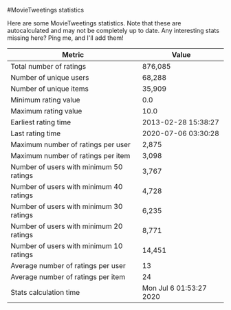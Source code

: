 #MovieTweetings statistics

Here are some MovieTweetings statistics. Note that these are autocalculated and may not be completely up to date. Any interesting stats missing here? Ping me, and I'll add them!

Metric | Value
--- | ---
Total number of ratings                 | 876,085
Number of unique users                  | 68,288
Number of unique items                  | 35,909
Minimum rating value                    | 0.0
Maximum rating value                    | 10.0
Earliest rating time                    | 2013-02-28 15:38:27
Last rating time                        | 2020-07-06 03:30:28
Maximum number of ratings per user      | 2,875
Maximum number of ratings per item      | 3,098
Number of users with minimum 50 ratings | 3,767
Number of users with minimum 40 ratings | 4,728
Number of users with minimum 30 ratings | 6,235
Number of users with minimum 20 ratings | 8,771
Number of users with minimum 10 ratings | 14,451
Average number of ratings per user      | 13
Average number of ratings per item      | 24
Stats calculation time                  | Mon Jul  6 01:53:27 2020

